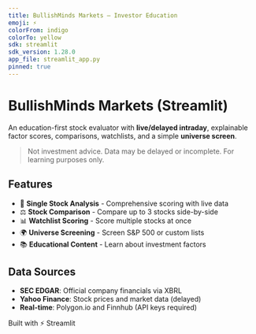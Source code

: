 ```yaml
---
title: BullishMinds Markets — Investor Education
emoji: ⚡
colorFrom: indigo
colorTo: yellow
sdk: streamlit
sdk_version: 1.28.0
app_file: streamlit_app.py
pinned: true
---
```


# BullishMinds Markets (Streamlit)

An education-first stock evaluator with **live/delayed intraday**, explainable factor scores, comparisons, watchlists, and a simple **universe screen**.

> Not investment advice. Data may be delayed or incomplete. For learning purposes only.

## Features
- 🎯 **Single Stock Analysis** - Comprehensive scoring with live data
- ⚖️ **Stock Comparison** - Compare up to 3 stocks side-by-side  
- 📊 **Watchlist Scoring** - Score multiple stocks at once
- 🌍 **Universe Screening** - Screen S&P 500 or custom lists
- 📚 **Educational Content** - Learn about investment factors

## Data Sources
- **SEC EDGAR**: Official company financials via XBRL
- **Yahoo Finance**: Stock prices and market data (delayed)
- **Real-time**: Polygon.io and Finnhub (API keys required)

Built with ⚡ Streamlit
